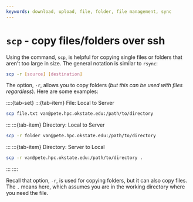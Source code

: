```yaml
---
keywords: download, upload, file, folder, file management, sync
---
```


# `scp` - copy files/folders over ssh

Using the command, `scp`, is helpful for copying single files or folders that aren't too large in size. The general notation is similar to `rsync`:

```bash
scp -r [source] [destination]
```

The option, `-r`, allows you to copy folders (*but this can be used with files regardless*). Here are some examples:

::::{tab-set} 
:::{tab-item} File: Local to Server
```bash 
scp file.txt van@pete.hpc.okstate.edu:/path/to/directory 
```
:::
:::{tab-item} Directory: Local to Server
```bash
scp -r folder van@pete.hpc.okstate.edu:/path/to/directory 
```
:::
:::{tab-item} Directory: Server to Local
```bash
scp -r van@pete.hpc.okstate.edu:/path/to/directory .
```
:::
::::

Recall that option, `-r`, is used for copying folders, but it can also copy files. The `.` means here, which assumes you are in the working directory where you need the file.
